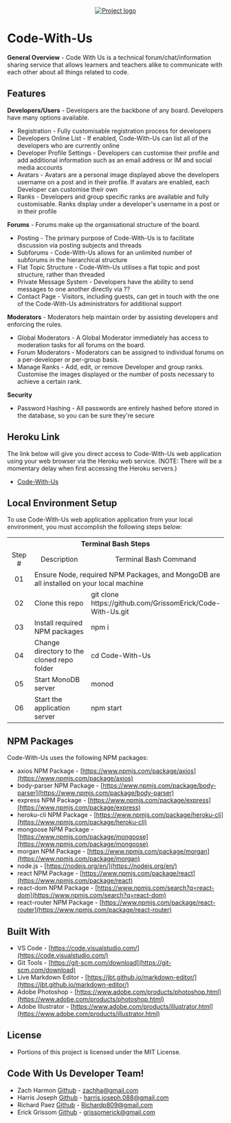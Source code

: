 <p align="center">
<a href="https://code-withus.herokuapp.com/login" target="_blank"><img src=https://github.com/zachha/Code-With-Us/blob/master/client/build/static/img/cwu_readme.png?raw=true" alt="Project logo"/></a>
</p>

# Code-With-Us

**General Overview** - Code With Us is a technical forum/chat/information sharing service that allows learners and teachers alike to communicate with each other about all things related to code. 

## Features
**Developers/Users** - Developers are the backbone of any board. Developers have many options available.
* Registration - Fully customisable registration process for developers
* Developers Online List - If enabled, Code-With-Us can list all of the developers who are currently online
* Developer Profile Settings - Developers can customise their profile and add additional information such as an email address or IM and social media accounts
* Avatars - Avatars are a personal image displayed above the developers username on a post and in their profile. If avatars are enabled, each Developer can customise their own
* Ranks - Developers and group specific ranks are available and fully customisable. Ranks display under a developer's username in a post or in their profile

**Forums** - Forums make up the organisational structure of the board.
* Posting - The primary purpose of Code-With-Us is to facilitate discussion via posting subjects and threads
* Subforums - Code-With-Us allows for an unlimited number of subforums in the hierarchical structure
* Flat Topic Structure - Code-With-Us utilises a flat topic and post structure, rather than threaded
* Private Message System - Developers have the ability to send messages to one another directly via ??
* Contact Page - Visitors, including guests, can get in touch with the one of the Code-With-Us administrators for additional support

**Moderators** - Moderators help maintain order by assisting developers and enforcing the rules.
* Global Moderators - A Global Moderator immediately has access to moderation tasks for all forums on the board.
* Forum Moderators - Moderators can be assigned to individual forums on a per-developer or per-group basis.
* Manage Ranks - Add, edit, or remove Developer and group ranks. Customise the images displayed or the number of posts necessary to achieve a certain rank.

**Security**
* Password Hashing - All passwords are entirely hashed before stored in the database, so you can be sure they're secure
 

<!-- ## Future Improvements
Here is our list of planned improvements that we are working on: -->


## Heroku Link
The link below will give you direct access to Code-With-Us web application using your web browser via the Heroku web service. (NOTE: There will be a momentary delay when first accessing the Heroku servers.)

* [Code-With-Us](https://code-withus.herokuapp.com/login)

## Local Environment Setup
To use Code-With-Us web application application from your local environment, you must accomplish the following steps below:

<table>
  <tr>
    <th colspan="3">Terminal Bash Steps</th>
  </tr>
  <tr>
    <td align="center" style="width: 75px;">Step #</td>
    <td align="center" style="width: 330px;">Description</td>
    <td  align="center" >Terminal Bash Command</td>
  </tr>
  <tr>
    <td align="center">01</td>
    <td colspan="2">Ensure Node, required NPM Packages, and MongoDB are all installed on your local machine</td>
  </tr>
  <tr>
    <td align="center">02</td>
    <td>Clone this repo</td>
    <td>git clone https://<i></i>github.com/GrissomErick/Code-With-Us.git</td>
  </tr>
  <tr>
    <td align="center">03</td>
    <td>Install required NPM packages</td>
    <td>npm i</td>
  </tr>
  <tr>
    <td align="center">04</td>
    <td>Change directory to the cloned repo folder</td>
    <td>cd Code-With-Us</td>
  </tr>
  <tr>
    <td align="center">05</td>
    <td>Start MonoDB server</td>
    <td>monod</td>
  </tr>
  <tr>
    <td align="center">06</td>
    <td>Start the application server</td>
    <td>npm start</td>
  </tr>
  </table>

## NPM Packages
Code-With-Us uses the following NPM packages:
- axios NPM Package - [https://www.npmjs.com/package/axios](https://www.npmjs.com/package/axios)
- body-parser NPM Package - [https://www.npmjs.com/package/body-parser](https://www.npmjs.com/package/body-parser)
- express NPM Package - [https://www.npmjs.com/package/express](https://www.npmjs.com/package/express)
- heroku-cli NPM Package - [https://www.npmjs.com/package/heroku-cli](https://www.npmjs.com/package/heroku-cli)
- mongoose NPM Package - [https://www.npmjs.com/package/mongoose](https://www.npmjs.com/package/mongoose)
- morgan NPM Package - [https://www.npmjs.com/package/morgan](https://www.npmjs.com/package/morgan)
- node.js - [https://nodejs.org/en/](https://nodejs.org/en/)
- react NPM Package - [https://www.npmjs.com/package/react](https://www.npmjs.com/package/react)
- react-dom NPM Package - [https://www.npmjs.com/search?q=react-dom](https://www.npmjs.com/search?q=react-dom)
- react-router NPM Package - [https://www.npmjs.com/package/react-router](https://www.npmjs.com/package/react-router)

## Built With
* VS Code - [https://code.visualstudio.com/](https://code.visualstudio.com/)
* Git Tools - [https://git-scm.com/download](https://git-scm.com/download)
* Live Markdown Editor - [https://jbt.github.io/markdown-editor/](https://jbt.github.io/markdown-editor/)
* Adobe Photoshop - [https://www.adobe.com/products/photoshop.html](https://www.adobe.com/products/photoshop.html)
* Adobe Illustrator - [https://www.adobe.com/products/illustrator.html](https://www.adobe.com/products/illustrator.html)

## License
* Portions of this project is licensed under the MIT License.

## Code With Us Developer Team!
* Zach Harmon [Github](https://www.github.com/zachha) - zachha@gmail.com
* Harris Joseph [Github](https://www.github.com/HarryCaveMan) - harris.joseph.088@gmail.com
* Richard Paez [Github](https://www.github.com/RPaez09) - Richardp809@gmail.com
* Erick Grissom [Github](https://www.github.com/GrissomErick) - grissomerick@gmail.com


